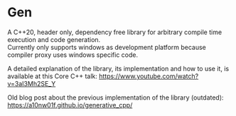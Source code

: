 # Gen

A C++20, header only, dependency free library for arbitrary compile time execution and code generation.    
Currently only supports windows as development platform because compiler proxy uses windows specific code.

A detailed explanation of the library, its implementation and how to use it, is available at this Core C++ talk:
https://www.youtube.com/watch?v=3aI3Mh2SE_Y

Old blog post about the previous implementation of the library (outdated):
https://a10nw01f.github.io/generative_cpp/
